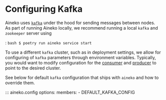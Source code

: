 # Configuring Kafka

Aineko uses [`kafka`](https://kafka.apache.org/documentation/) under the hood for sending messages between nodes. As part of running Aineko locally, we recommend running a local `kafka` and `zookeeper` server using

:
    ```bash
    $ poetry run aineko service start
    ```

To use a different `kafka` cluster, such as in deployment settings, we allow for configuring of `kafka` parameters through environment variables. Typically, you would want to modify configuration for the [consumer](https://kafka.apache.org/documentation/#consumerconfigs) and [producer](https://kafka.apache.org/documentation/#producerconfigs) to point to the desired cluster.

See below for default `kafka` configuration that ships with `aineko` and how to override them.

::: aineko.config
    options:
        members:
            - DEFAULT_KAFKA_CONFIG
